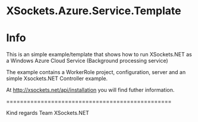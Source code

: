 XSockets.Azure.Service.Template
===============================

# Info

This is an simple example/template that shows how to run XSockets.NET as a Windows Azure Cloud Service (Background processing service)

The example contains a WorkerRole project, configuration, server and an simple Xsockets.NET Controller example.

At http://xsockets.net/api/installation you will find futher information.


================================================


Kind regards
	Team XSockets.NET
